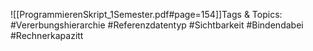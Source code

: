 
![[ProgrammierenSkript_1Semester.pdf#page=154]]Tags & Topics:
   #Vererbungshierarchie
   #Referenzdatentyp
   #Sichtbarkeit
   #Bindendabei
   #Rechnerkapazitt